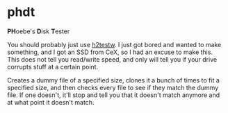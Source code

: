 ﻿# phdt
**PH**oebe's **D**isk **T**ester  
  
You should probably just use [h2testw](https://h2testw.org/). I just got bored and wanted to make something, and I got an SSD from CeX, so I had an excuse to make this. This does not tell you read/write speed, and only will tell you if your drive corrupts stuff at a certain point.  
  
Creates a dummy file of a specified size, clones it a bunch of times to fit a specified size, and then checks every file to see if they match the dummy file. If one doesn't, it'll stop and tell you that it doesn't match anymore and at what point it doesn't match.